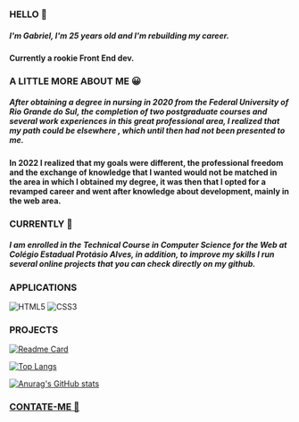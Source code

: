 ### HELLO 👋

##### I'm Gabriel, I'm 25 years old and I'm rebuilding my career.
#### Currently a rookie Front End dev.

### A LITTLE MORE ABOUT ME 😀

##### After obtaining a degree in nursing in 2020 from the Federal University of Rio Grande do Sul, the completion of two postgraduate courses and several work experiences in this great professional area, I realized that my path could be elsewhere , which until then had not been presented to me.

#### In 2022 I realized that my goals were different, the professional freedom and the exchange of knowledge that I wanted would not be matched in the area in which I obtained my degree, it was then that I opted for a revamped career and went after knowledge about development, mainly in the web area.

### CURRENTLY 📅

##### I am enrolled in the Technical Course in Computer Science for the Web at Colégio Estadual Protásio Alves, in addition, to improve my skills I run several online projects that you can check directly on my github.

### APPLICATIONS

![HTML5](https://img.shields.io/badge/HTML5-E34F26?style=for-the-badge&logo=html5&logoColor=white)
![CSS3](https://img.shields.io/badge/CSS3-1572B6?style=for-the-badge&logo=css3&logoColor=white)

### PROJECTS

[![Readme Card](https://github-readme-stats.vercel.app/api/pin/?username=gabrielisboa&repo=maratona-explorer
)](https://github.com/anuraghazra/github-readme-stats)

[![Top Langs](https://github-readme-stats.vercel.app/api/top-langs/?username=gabrielisboa&layout=compact)](https://github.com/anuraghazra/github-readme-stats)

[![Anurag's GitHub stats](https://github-readme-stats.vercel.app/api?username=gabrielisboa&theme=dracula)](https://github.com/anuraghazra/github-readme-stats)

### <a href="https://gabrielisboa.github.io/Contate-me/" target="_blank"> CONTATE-ME 📧 </a>
